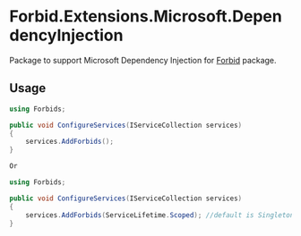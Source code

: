 # Forbid.Extensions.Microsoft.DependencyInjection

Package to support Microsoft Dependency Injection for [Forbid](https://www.nuget.org/packages/Forbid/) package.

## Usage

```c#
using Forbids;

public void ConfigureServices(IServiceCollection services)
{
    services.AddForbids();  
}

Or

using Forbids;

public void ConfigureServices(IServiceCollection services)
{
    services.AddForbids(ServiceLifetime.Scoped); //default is Singleton  
}
```

